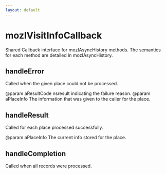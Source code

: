 ```yaml
---
layout: default
---
```


# mozIVisitInfoCallback #

Shared Callback interface for mozIAsyncHistory methods. The semantics
for each method are detailed in mozIAsyncHistory.


## handleError ##

Called when the given place could not be processed.

@param aResultCode
       nsresult indicating the failure reason.
@param aPlaceInfo
       The information that was given to the caller for the place.


## handleResult ##

Called for each place processed successfully.

@param aPlaceInfo
       The current info stored for the place.


## handleCompletion ##

Called when all records were processed.

